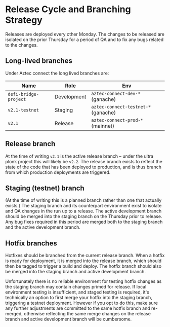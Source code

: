 # Release Cycle and Branching Strategy

Releases are deployed every other Monday. The changes to be released are isolated on the prior Thursday for a period of QA and to fix any bugs related to the changes.

## Long-lived branches

Under Aztec connect the long lived branches are:

| Name                  | Role        | Env                                 |
| --------------------- | ----------- | ----------------------------------- |
| `defi-bridge-project` | Development | `aztec-connect-dev-*` (ganache)     |
| `v2.1-testnet`        | Staging     | `aztec-connect-testnet-*` (ganache) |
| `v2.1`                | Release     | `aztec-connect-prod-*` (mainnet)    |

## Release branch

At the time of writing `v2.1` is the active release branch &ndash; under the ultra plonk project this will likely be `v2.2`. The release branch exists to reflect the state of the code that has been deployed to production, and is thus branch from which production deployments are triggered.

## Staging (testnet) branch

(At the time of writing this is a planned branch rather than one that actually exists.) The staging branch and its counterpart environment exist to isolate and QA changes in the run up to a release. The active development branch should be merged into the staging branch on the Thursday prior to release. Any bug fixes required in this period are merged both to the staging branch and the active development branch.

## Hotfix branches

Hotfixes should be branched from the current release branch. When a hotfix is ready for deployment, it is merged into the release branch, which should then be tagged to trigger a build and deploy. The hotfix branch should also be merged into the staging branch and active development branch.

Unfortunately there is no reliable environment for testing hotfix changes as the staging branch may contain changes primed for release. If local environment testing is insufficient, and staged testing is required, it's technically an option to first merge your hotfix into the staging branch, triggering a testnet deployment. However if you opt to do this, make sure any further adjustments are committed to the same hotfix branch and re-merged, otherwise reflecting the same merge changes on the release branch and active development branch will be cumbersome.
